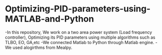# Optimizing-PID-parameters-using-MATLAB-and-Python
-In this repository, We work on  a two area power system (Load frequency controller), Optimizing its PID parameters using multiple algorithms such as TLBO, EO, GA,etc
-We connected Matlab to Python through Matlab engine.
-We used alogirthms from Mealpy.
